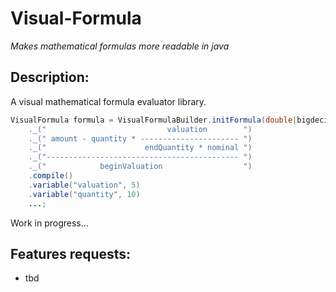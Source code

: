 Visual-Formula
==============

*Makes mathematical formulas more readable in java*

Description:
------------

A visual mathematical formula evaluator library.

```java
VisualFormula formula = VisualFormulaBuilder.initFormula(double|bigdecimal|...)
    ._("                           valuation        ")
    ._(" amount - quantity * ---------------------- ")
    ._("                      endQuantity * nominal ")
    ._("------------------------------------------- ")
    ._("            beginValuation                  ")
    .compile()
    .variable("valuation", 5)
    .variable("quantity", 10)
    ...;
```

Work in progress...

Features requests:
------------------
+ tbd

